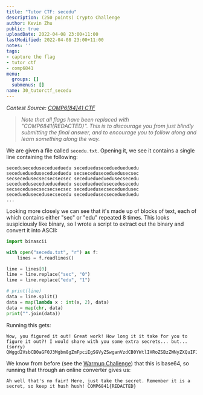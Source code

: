```yaml
---
title: "Tutor CTF: secedu"
description: (250 points) Crypto Challenge
author: Kevin Zhu
public: true
uploadDate: 2022-04-08 23:00+11:00
lastModified: 2022-04-08 23:00+11:00
notes: ''
tags:
- capture the flag
- tutor ctf
- comp6841
menu:
  groups: []
  submenus: []
name: 30_tutorctf_secedu
---
```


_Contest Source: [COMP6[84]41 CTF](https://www.comp6841.com/challenges)_

> _Note that all flags have been replaced with "COMP6841{REDACTED}". This is to discourage you from just blindly submitting the final answer, and to encourage you to follow along and learn something along the way._

We are given a file called `secedu.txt`. Opening it, we see it contains a single line containing the following:

```
secedusecedusecedueduedu secedueduseceduedueduedu secedueduedusecedueduedu secseceduseceduedusecsec
secsecedusecsecsecsecsec seceduedueduedusecsecedu secedueduseceduedueduedu secedueduedusecedusecedu
secsecedusecsecsecsecsec seceduedusecseceduedusec seceduedusecedusecsecedu seceduedusecsecedueduedu
...
```

Looking more closely we can see that it's made up of blocks of text, each of which contains either "sec" or "edu" repeated 8 times. This looks suspiciously like binary, so I wrote a script to extract out the binary and convert it into ASCII:

```python
import binascii

with open("secedu.txt", "r") as f:
    lines = f.readlines()

line = lines[0]
line = line.replace("sec", "0")
line = line.replace("edu", "1")

# print(line)
data = line.split()
data = map(lambda x : int(x, 2), data)
data = map(chr, data)
print("".join(data))
```

Running this gets:

```
Wow, you figured it out! Great work! How long it it take for you to figure it out?! I would share with you some extra secrets... but... (sorry)
QWggd2VsbCB0aGF0J3Mgbm8gZmFpciEgSGVyZSwganVzdCB0YWtlIHRoZSBzZWNyZXQuIFJlbWVtYmVyIGl0IGlzIGEgc2VjcmV0LCBzbyBrZWVwIGl0IGh1c2ggaHVzaCEgQ09NUDY4NDF7UzNjX0VkdV8xc19jMDBsfQ==
```

We know from before (see the [Warmup Challenge](../26_tutorctf_warmup)) that this is base64, so running that through an online converter gives us:

```
Ah well that's no fair! Here, just take the secret. Remember it is a secret, so keep it hush hush! COMP6841{REDACTED}
```